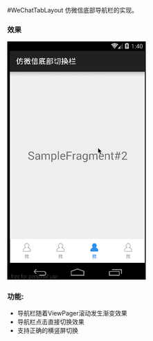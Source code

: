 #WeChatTabLayout
仿微信底部导航栏的实现。  

### 效果
![demo](art/demo.gif 'demo')

### 功能:  
* 导航栏随着ViewPager滚动发生渐变效果
* 导航栏点击直接切换效果
* 支持正确的横竖屏切换